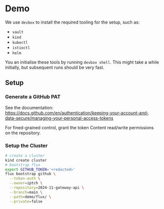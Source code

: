 # Demo

We use `devbox` to install the required tooling for the setup, such as:

- `vault`
- `kind`
- `kubectl`
- `istioctl`
- `helm`

You an initialise these tools by running `devbox shell`. This might take a while initially, but
subsequent runs should be very fast.

## Setup

### Generate a GitHub PAT

See the documentation: https://docs.github.com/en/authentication/keeping-your-account-and-data-secure/managing-your-personal-access-tokens

For fined-grained control, grant the token Content read/write permissions on the repository.

### Setup the Cluster

```bash
# create a cluster
kind create cluster
# bootstrap flux
export GITHUB_TOKEN='<redacted>'
flux bootstrap github \
  --token-auth \
  --owner=iptch \
  --repository=2024-11-gateway-api \
  --branch=main \
  --path=demo/flux/ \
  --private=false
```
